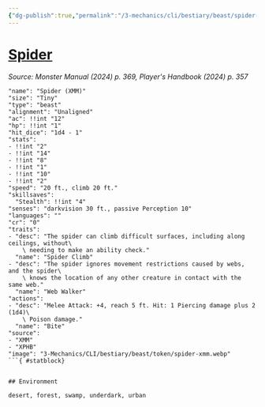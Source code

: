 ```yaml
---
{"dg-publish":true,"permalink":"/3-mechanics/cli/bestiary/beast/spider-xmm/","tags":["ttrpg-cli/compendium/src/5e/xmm","ttrpg-cli/monster/cr/0","ttrpg-cli/monster/environment/desert","ttrpg-cli/monster/environment/forest","ttrpg-cli/monster/environment/swamp","ttrpg-cli/monster/environment/underdark","ttrpg-cli/monster/environment/urban","ttrpg-cli/monster/size/tiny","ttrpg-cli/monster/type/beast"],"created":"2025-03-01T17:25:19.914-05:00","updated":"2025-04-01T12:21:34.711-04:00"}
---
```


# [Spider](3-Mechanics/CLI/bestiary/beast/spider-xmm.md)
*Source: Monster Manual (2024) p. 369, Player's Handbook (2024) p. 357*  

```statblock
"name": "Spider (XMM)"
"size": "Tiny"
"type": "beast"
"alignment": "Unaligned"
"ac": !!int "12"
"hp": !!int "1"
"hit_dice": "1d4 - 1"
"stats":
- !!int "2"
- !!int "14"
- !!int "8"
- !!int "1"
- !!int "10"
- !!int "2"
"speed": "20 ft., climb 20 ft."
"skillsaves":
  "Stealth": !!int "4"
"senses": "darkvision 30 ft., passive Perception 10"
"languages": ""
"cr": "0"
"traits":
- "desc": "The spider can climb difficult surfaces, including along ceilings, without\
    \ needing to make an ability check."
  "name": "Spider Climb"
- "desc": "The spider ignores movement restrictions caused by webs, and the spider\
    \ knows the location of any other creature in contact with the same web."
  "name": "Web Walker"
"actions":
- "desc": "Melee Attack: +4, reach 5 ft. Hit: 1 Piercing damage plus 2 (1d4)\
    \ Poison damage."
  "name": "Bite"
"source":
- "XMM"
- "XPHB"
"image": "3-Mechanics/CLI/bestiary/beast/token/spider-xmm.webp"
```{ #statblock}


## Environment

desert, forest, swamp, underdark, urban